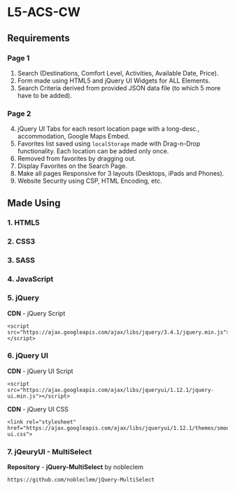 # L5-ACS-CW

## Requirements
### Page 1
1. Search (Destinations, Comfort Level, Activities, Available Date, Price).
2. Form made using HTML5 and jQuery UI Widgets for ALL Elements.
3. Search Criteria derived from provided JSON data file (to which 5 more have to be added).
### Page 2
4. jQuery UI Tabs for each resort location page with a long-desc., accommodation, Google Maps Embed.
5. Favorites list saved using `localStorage` made with Drag-n-Drop functionality. Each location can be added only once.
6. Removed from favorites by dragging out.
7. Display Favorites on the Search Page.
8. Make all pages Responsive for 3 layouts (Desktops, iPads and Phones).
9. Website Security using CSP, HTML Encoding, etc.

## Made Using
### 1. HTML5
### 2. CSS3
### 3. SASS
### 4. JavaScript
### 5. jQuery
__CDN__ - jQuery Script
```
<script src="https://ajax.googleapis.com/ajax/libs/jquery/3.4.1/jquery.min.js"></script>
```
### 6. jQuery UI
__CDN__ - jQuery UI Script
```
<script src="https://ajax.googleapis.com/ajax/libs/jqueryui/1.12.1/jquery-ui.min.js"></script>
```
__CDN__ - jQuery UI CSS
```
<link rel="stylesheet" href="https://ajax.googleapis.com/ajax/libs/jqueryui/1.12.1/themes/smoothness/jquery-ui.css">
```
### 7. jQeuryUI - MultiSelect
__Repository__ - __jQuery-MultiSelect__ by nobleclem
```
https://github.com/nobleclem/jQuery-MultiSelect
```